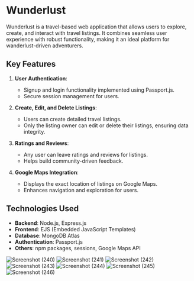 # Wunderlust  

Wunderlust is a travel-based web application that allows users to explore, create, and interact with travel listings. It combines seamless user experience with robust functionality, making it an ideal platform for wanderlust-driven adventurers.

## Key Features  
1. **User Authentication**:  
   - Signup and login functionality implemented using Passport.js.  
   - Secure session management for users.  

2. **Create, Edit, and Delete Listings**:  
   - Users can create detailed travel listings.  
   - Only the listing owner can edit or delete their listings, ensuring data integrity.  

3. **Ratings and Reviews**:  
   - Any user can leave ratings and reviews for listings.  
   - Helps build community-driven feedback.  

4. **Google Maps Integration**:  
   - Displays the exact location of listings on Google Maps.  
   - Enhances navigation and exploration for users.  

## Technologies Used  
- **Backend**: Node.js, Express.js  
- **Frontend**: EJS (Embedded JavaScript Templates)  
- **Database**: MongoDB Atlas  
- **Authentication**: Passport.js  
- **Others**: npm packages, sessions, Google Maps API  



![Screenshot (240)](https://github.com/user-attachments/assets/02b8a161-230c-443d-8c59-f3322cf5a536)
![Screenshot (241)](https://github.com/user-attachments/assets/f174888c-2c96-4900-9770-30735eb8aa6d)
![Screenshot (242)](https://github.com/user-attachments/assets/b12a18c4-bbea-4b22-b0f4-bd6f5cdeedf9)
![Screenshot (243)](https://github.com/user-attachments/assets/8c6090d8-a6a9-483d-8ecb-fd70e2b26cb2)
![Screenshot (244)](https://github.com/user-attachments/assets/0be9e8ee-592c-4734-8590-beb15b7969e6)
![Screenshot (245)](https://github.com/user-attachments/assets/ceb07c25-bc3b-4411-a173-d979d02774d5)
![Screenshot (246)](https://github.com/user-attachments/assets/c633fb72-8955-4081-8709-a1d818408ce9)



